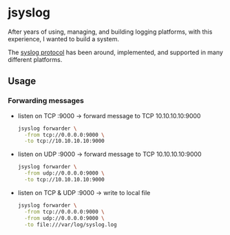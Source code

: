 # jsyslog

After years of using, managing, and building logging platforms,
with this experience, I wanted to build a system.

The [syslog protocol](https://en.wikipedia.org/wiki/Syslog) has been around, implemented, and supported in many different platforms.

## Usage

### Forwarding messages

* listen on TCP :9000 -> forward message to TCP 10.10.10.10:9000

  ```bash
  jsyslog forwarder \
    -from tcp://0.0.0.0:9000 \
    -to tcp://10.10.10.10:9000
  ```

* listen on UDP :9000 -> forward message to TCP 10.10.10.10:9000

  ```bash
  jsyslog forwarder \
    -from udp://0.0.0.0:9000 \
    -to tcp://10.10.10.10:9000
  ```

* listen on TCP & UDP :9000 -> write to local file

  ```bash
  jsyslog forwarder \
    -from tcp://0.0.0.0:9000 \
    -from udp://0.0.0.0:9000 \
    -to file:///var/log/syslog.log
  ```
